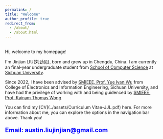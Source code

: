```yaml
---
permalink: /
title: "Welcome"
author_profile: true
redirect_from: 
  - /about/
  - /about.html
---
```


<br>
Hi, welcome to my homepage!

  
I'm Jinjian LIU(刘劲见), born and grew up in Chengdu, China. I am currently an final-year undergraduate student from [School of Computer Science](https://cs.scu.edu.cn/) at [Sichuan University](https://www.scu.edu.cn/).

Since 2022, I have been advised by [SMIEEE, Prof. Yue Ivan Wu](https://scholar.google.com/citations?user=3hAyJWwAAAAJ&hl=en&oi=ao) from College of Electronics and Information Engineering, Sichuan University, and have had the privilege of working with and being guidenced by [SMIEEE, Prof. Kainam Thomas Wong](https://www.scopus.com/authid/detail.uri?authorId=7404759216). 


<!--
My research interests include:

***Optimization, Signal Processing, Image Processing, Wireless Communications, Deep Learning and other AI related areas.***

And I am always inspired to explore and learn more about other new areas！
-->
<!--
<p style="color:blue; font-size: 20px; font-weight: bold;">
I am currently seeking PhD/MPhil positions with scholarship starting in Fall 2025! Please contact me if there're any availble positions.
</p>
-->

You can find my [CV](../assets/Curriculum Vitae-JJL.pdf) here. For more information about me, you can explore the options in the navigation bar above. Thank you!

<p style="color:blue; font-size: 20px; font-weight: bold;">
Email: austin.liujinjian@gmail.com
</p>

